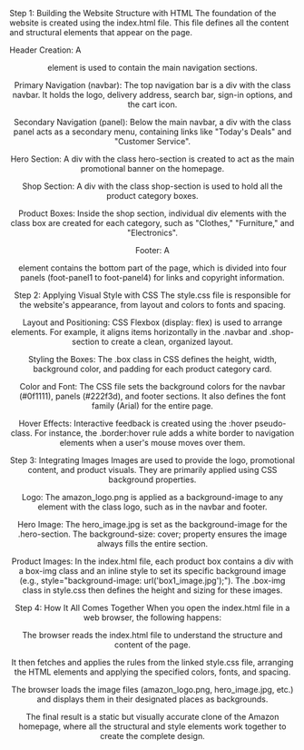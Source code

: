 Step 1: Building the Website Structure with HTML
The foundation of the website is created using the index.html file. This file defines all the content and structural elements that appear on the page.

Header Creation: A <header> element is used to contain the main navigation sections.

Primary Navigation (navbar): The top navigation bar is a div with the class navbar. It holds the logo, delivery address, search bar, sign-in options, and the cart icon.

Secondary Navigation (panel): Below the main navbar, a div with the class panel acts as a secondary menu, containing links like "Today's Deals" and "Customer Service".

Hero Section: A div with the class hero-section is created to act as the main promotional banner on the homepage.

Shop Section: A div with the class shop-section is used to hold all the product category boxes.

Product Boxes: Inside the shop section, individual div elements with the class box are created for each category, such as "Clothes," "Furniture," and "Electronics".

Footer: A <footer> element contains the bottom part of the page, which is divided into four panels (foot-panel1 to foot-panel4) for links and copyright information.

Step 2: Applying Visual Style with CSS
The style.css file is responsible for the website's appearance, from layout and colors to fonts and spacing.

Layout and Positioning: CSS Flexbox (display: flex) is used to arrange elements. For example, it aligns items horizontally in the .navbar and .shop-section to create a clean, organized layout.

Styling the Boxes: The .box class in CSS defines the height, width, background color, and padding for each product category card.

Color and Font: The CSS file sets the background colors for the navbar (#0f1111), panels (#222f3d), and footer sections. It also defines the font family (Arial) for the entire page.

Hover Effects: Interactive feedback is created using the :hover pseudo-class. For instance, the .border:hover rule adds a white border to navigation elements when a user's mouse moves over them.

Step 3: Integrating Images
Images are used to provide the logo, promotional content, and product visuals. They are primarily applied using CSS background properties.

Logo: The amazon_logo.png is applied as a background-image to any element with the class logo, such as in the navbar and footer.

Hero Image: The hero_image.jpg is set as the background-image for the .hero-section. The background-size: cover; property ensures the image always fills the entire section.

Product Images: In the index.html file, each product box contains a div with a box-img class and an inline style to set its specific background image (e.g., style="background-image: url('box1_image.jpg');"). The .box-img class in style.css then defines the height and sizing for these images.

Step 4: How It All Comes Together
When you open the index.html file in a web browser, the following happens:

The browser reads the index.html file to understand the structure and content of the page.

It then fetches and applies the rules from the linked style.css file, arranging the HTML elements and applying the specified colors, fonts, and spacing.

The browser loads the image files (amazon_logo.png, hero_image.jpg, etc.) and displays them in their designated places as backgrounds.

The final result is a static but visually accurate clone of the Amazon homepage, where all the structural and style elements work together to create the complete design.
